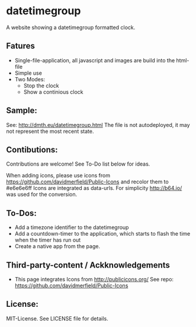 # datetimegroup
 A website showing a datetimegroup formatted clock.
 
## Fatures
 * Single-file-application, all javascript and images are build into the html-file
 * Simple use
 * Two Modes:
   * Stop the clock
   * Show a continious clock

## Sample:
See: http://dmth.eu/datetimegroup.html
The file is not autodeployed, it may not represent the most recent state.

## Contibutions:
Contributions are welcome! See To-Do list below for ideas.

When adding icons, please use icons from https://github.com/davidmerfield/Public-Icons and recolor them to #e6e6e6ff
Icons are integrated as data-urls. For simplicity http://b64.io/ was used for the conversion.

## To-Dos:
 * Add a timezone identifier to the datetimegroup
 * Add a countdown-timer to the application, which starts to flash the time when the timer has run out
 * Create a native app from the page.

## Third-party-content / Ackknowledgements
 * This page integrates Icons from http://publicicons.org/
   See repo: https://github.com/davidmerfield/Public-Icons

## License:
MIT-License. See LICENSE file for details.
